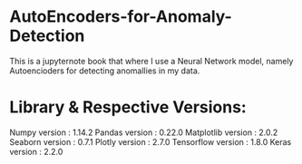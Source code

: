 # AutoEncoders-for-Anomaly-Detection

This is a jupyternote book that where I use a Neural Network model, namely Autoencioders for detecting anomallies in my data.

# Library & Respective Versions:

Numpy version      : 1.14.2
Pandas version     : 0.22.0
Matplotlib version : 2.0.2
Seaborn version    : 0.7.1
Plotly version     : 2.7.0
Tensorflow version : 1.8.0
Keras version      : 2.2.0
